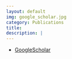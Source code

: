 ```yaml
---
layout: default
img: google_scholar.jpg
category: Publications
title: 
description: |
---
```


- [GoogleScholar](https://scholar.google.com/citations?user=TTNFb38AAAAJ&hl=en)
